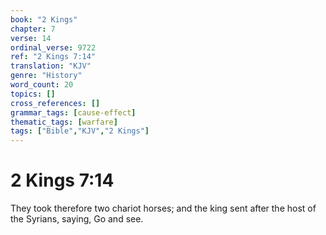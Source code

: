 ```yaml
---
book: "2 Kings"
chapter: 7
verse: 14
ordinal_verse: 9722
ref: "2 Kings 7:14"
translation: "KJV"
genre: "History"
word_count: 20
topics: []
cross_references: []
grammar_tags: [cause-effect]
thematic_tags: [warfare]
tags: ["Bible","KJV","2 Kings"]
---
```


# 2 Kings 7:14

They took therefore two chariot horses; and the king sent after the host of the Syrians, saying, Go and see.
